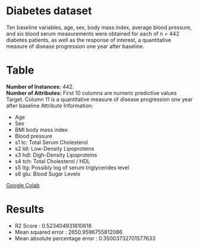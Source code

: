 # Diabetes dataset
Ten baseline variables, age, sex, body mass index, average blood pressure, and six blood serum measurements were obtained for each of n = 442 diabetes patients, as well as the response of interest, a quantitative measure of disease progression one year after baseline. 
# Table
**Number of Instances:** 442.  
**Number of Attributes:**
First 10 columns are numeric predictive values
Target. Column 11 is a quantitative measure of disease progression one year after baseline Attribute Information:
* Age
* Sex
* BMI body mass index
* Blood pressure
* s1 tc:  Total Serum Cholesterol
* s2 ldl: Low-Density Lipoproteins
* s3 hdl: Digh-Density Lipoproteins
* s4 tch: Total Cholesterol / HDL
* s5 ltg: Possibly log of serum triglycerides level
* s6 glu: Blood Sugar Levelx

[Google Colab](https://colab.research.google.com/drive/1Q_i5DC_QQPb2Y180s6LbW3rOg_GvDMau)

# Results
* R2 Score :  0.523404931810618
* Mean squared error :  2650.9596755812086
* Mean absolute percentage error :  0.35003732701577633
